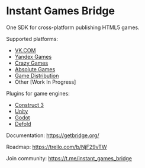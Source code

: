 # Instant Games Bridge
One SDK for cross-platform publishing HTML5 games.

Supported platforms:
+ [VK.COM](https://vk.com)
+ [Yandex Games](https://yandex.com/games)
+ [Crazy Games](https://crazygames.com)
+ [Absolute Games](https://ag.ru)
+ [Game Distribution](https://gamedistribution.com)
+ Other [Work In Progress]

Plugins for game engines:
+ [Construct 3](https://github.com/mewtongames/instant-games-bridge-construct)
+ [Unity](https://github.com/mewtongames/instant-games-bridge-unity)
+ [Godot](https://github.com/mewtongames/instant-games-bridge-godot)
+ [Defold](https://github.com/mewtongames/instant-games-bridge-defold)

Documentation: https://getbridge.org/

Roadmap: https://trello.com/b/NjF29vTW

Join community: https://t.me/instant_games_bridge
